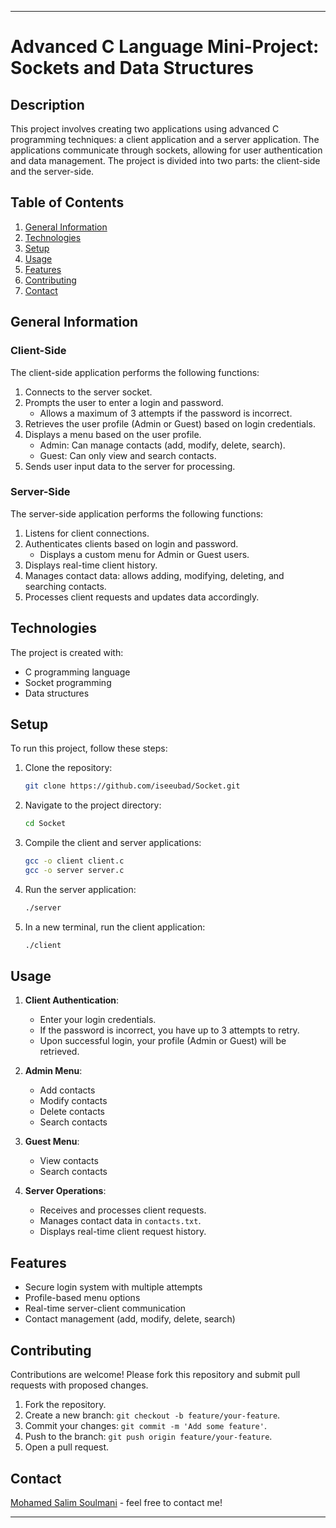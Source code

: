
---

# Advanced C Language Mini-Project: Sockets and Data Structures

## Description

This project involves creating two applications using advanced C programming techniques: a client application and a server application. The applications communicate through sockets, allowing for user authentication and data management. The project is divided into two parts: the client-side and the server-side.

## Table of Contents

1. [General Information](#general-information)
2. [Technologies](#technologies)
3. [Setup](#setup)
4. [Usage](#usage)
5. [Features](#features)
6. [Contributing](#contributing)
7. [Contact](#contact)

## General Information

### Client-Side

The client-side application performs the following functions:
1. Connects to the server socket.
2. Prompts the user to enter a login and password.
   - Allows a maximum of 3 attempts if the password is incorrect.
3. Retrieves the user profile (Admin or Guest) based on login credentials.
4. Displays a menu based on the user profile.
   - Admin: Can manage contacts (add, modify, delete, search).
   - Guest: Can only view and search contacts.
5. Sends user input data to the server for processing.

### Server-Side

The server-side application performs the following functions:
1. Listens for client connections.
2. Authenticates clients based on login and password.
   - Displays a custom menu for Admin or Guest users.
3. Displays real-time client history.
4. Manages contact data: allows adding, modifying, deleting, and searching contacts.
5. Processes client requests and updates data accordingly.

## Technologies

The project is created with:
- C programming language
- Socket programming
- Data structures

## Setup

To run this project, follow these steps:

1. Clone the repository:
   ```bash
   git clone https://github.com/iseeubad/Socket.git
   ```

2. Navigate to the project directory:
   ```bash
   cd Socket
   ```

3. Compile the client and server applications:
   ```bash
   gcc -o client client.c
   gcc -o server server.c
   ```

4. Run the server application:
   ```bash
   ./server
   ```

5. In a new terminal, run the client application:
   ```bash
   ./client
   ```

## Usage

1. **Client Authentication**:
   - Enter your login credentials.
   - If the password is incorrect, you have up to 3 attempts to retry.
   - Upon successful login, your profile (Admin or Guest) will be retrieved.

2. **Admin Menu**:
   - Add contacts
   - Modify contacts
   - Delete contacts
   - Search contacts

3. **Guest Menu**:
   - View contacts
   - Search contacts

4. **Server Operations**:
   - Receives and processes client requests.
   - Manages contact data in `contacts.txt`.
   - Displays real-time client request history.

## Features

- Secure login system with multiple attempts
- Profile-based menu options
- Real-time server-client communication
- Contact management (add, modify, delete, search)

## Contributing

Contributions are welcome! Please fork this repository and submit pull requests with proposed changes.

1. Fork the repository.
2. Create a new branch: `git checkout -b feature/your-feature`.
3. Commit your changes: `git commit -m 'Add some feature'`.
4. Push to the branch: `git push origin feature/your-feature`.
5. Open a pull request.

## Contact

 [Mohamed Salim Soulmani](https://github.com/iseeubad) - feel free to contact me!

---
